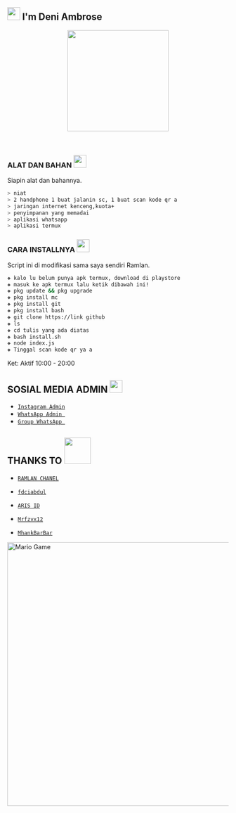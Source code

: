 ## <img src="https://github.com/TheDudeThatCode/TheDudeThatCode/blob/master/Assets/Hi.gif" width="29px"> I'm Deni Ambrose
<p align="center">
<img src="https://raw.githubusercontent.com/A187ID/AR15BOT/main/aris/A187.jpg" width="230" height="230"/>
</p>
<br>

</details>


### ALAT DAN BAHAN <img src="https://github.com/TheDudeThatCode/TheDudeThatCode/blob/master/Assets/Mario_Hello_Big.gif" width="29px">
Siapin alat dan bahannya.
```bash
> niat
> 2 handphone 1 buat jalanin sc, 1 buat scan kode qr a
> jaringan internet kenceng,kuota+
> penyimpanan yang memadai
> aplikasi whatsapp
> aplikasi termux
```

### CARA INSTALLNYA  <img src="https://github.com/TheDudeThatCode/TheDudeThatCode/blob/master/Assets/hmm.gif" width="29px">
Script ini di modifikasi sama saya sendiri Ramlan.
```bash
❖ kalo lu belum punya apk termux, download di playstore
❖ masuk ke apk termux lalu ketik dibawah ini!
❖ pkg update && pkg upgrade
❖ pkg install mc
❖ pkg install git
❖ pkg install bash
❖ git clone https://link github
❖ ls
❖ cd tulis yang ada diatas
❖ bash install.sh
❖ node index.js
❖ Tinggal scan kode qr ya a
```


Ket: Aktif 10:00 - 20:00

## SOSIAL MEDIA ADMIN <img src="https://github.com/TheDudeThatCode/TheDudeThatCode/blob/master/Assets/powerup.gif" width="29px">

* [`Instagram Admin`](https://instagram.com/deniambrose_)
* [`WhatsApp Admin `](https://wa.me/+6285747852482)
* [`Group WhatsApp `](https://chat.whatsapp.com/DzRKpHZgXsK1416iXMGubM)
## THANKS TO <img src="https://github.com/TheDudeThatCode/TheDudeThatCode/blob/master/Assets/Handshake.gif" width="60px">

* [`RAMLAN CHANEL`](https://github.com/Ramlan666/sadbot)

* [`fdciabdul`](https://github.com/fdciabdul/termux-whatsapp-bot)

* [`ARIS ID`](https://github.com/A187ID/AR15BOT)

* [`Mrfzvx12`](https://github.com/mrfzvx12/termux-whatsapp-bot)

* [`MhankBarBar`](https://github.com/MhankBarBar/whatsapp-bot)
<img src="https://github.com/TheDudeThatCode/TheDudeThatCode/blob/master/Assets/Mario_Gameplay.gif" alt="Mario Game" width="600" />

